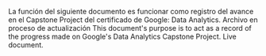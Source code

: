 La función del siguiente documento es funcionar como registro del avance en el Capstone Project del certificado de Google: Data Analytics. Archivo en proceso de actualización
This document's purpose is to act as a record of the progress made on Google's Data Analytics Capstone Project. Live document.